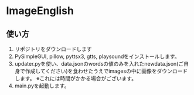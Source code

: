 # ImageEnglish
## 使い方
1. リポジトリをダウンロードします
2. PySimpleGUI, pillow, pyttsx3, gtts, playsoundをインストールします。
3. updater.pyを使い、data.jsonのwordsの値のみを入れたnewdata.json(ご自身で作成してください)を食わせたうえでimagesの中に画像をダウンロードします。  ※これには時間がかかる場合がございます。
4. main.pyを起動します。